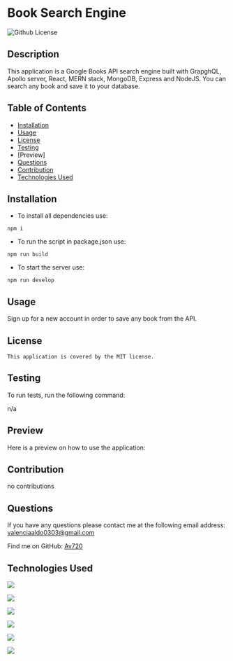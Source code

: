 
  
  # Book Search Engine


![Github License](https://img.shields.io/badge/license-MIT-red.svg)

## Description 
This application is a Google Books API search engine built with GrapghQL, Apollo server, React, MERN stack, MongoDB, Express and NodeJS. You can search any book and save it to your database.

## Table of Contents 

- [Installation](#installation)
- [Usage](#usage)
- [License](#license)
- [Testing](#testing)
- [Preview]
- [Questions](#questions)
- [Contribution](#contribution)
- [Technologies Used](#technologies-used)

## Installation 

* To install all dependencies use: 

```npm i```

* To run the script in package.json use: 

```npm run build``` 

* To start the server use: 

```npm run develop```

## Usage 
Sign up for a new account in order to save any book from the API. 

## License
    This application is covered by the MIT license.

## Testing
To run tests, run the following command:

n/a

## Preview

Here is a preview on how to use the application: 



## Contribution 
no contributions 

## Questions 
If you have any questions please contact me at the following email address: valenciaaldo0303@gmail.com

Find me on GitHub: [Av720](Https://github.com/Av720)

## Technologies Used



![](https://img.shields.io/badge/Database-MongoDB-%3CCOLOR%3E?style=flat&logo=mongoDB)  

![](https://img.shields.io/badge/npm%20package-express-orange?style=plastic&logo=express) 

![](https://img.shields.io/badge/npm%20package-mongoose-lightgreen?style=flat&logo=npm) 

![](https://img.shields.io/badge/Apollo-GraphQL-blueviolet?style=for-the-badge&logo=apollographql)

![](https://img.shields.io/badge/Node.js-Nodemon-yellow?style=flat&logo=nodemon)

![](https://img.shields.io/badge/React.js-React-blue?style=flat&logo=react)
